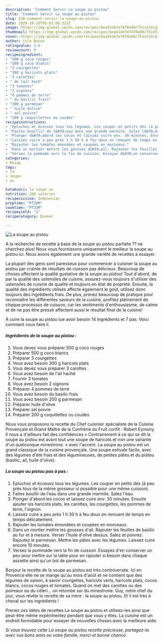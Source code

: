 ```yaml
---
description: "Comment Servir La soupe au pistou"
title: "Comment Servir La soupe au pistou"
slug: 836-comment-servir-la-soupe-au-pistou
date: 2020-10-18T05:03:08.322Z
image: https://img-global.cpcdn.com/recipes/bea41eb7e7470a00/751x532cq70/la-soupe-au-pistou-photo-principale-de-la-recette.jpg
thumbnail: https://img-global.cpcdn.com/recipes/bea41eb7e7470a00/751x532cq70/la-soupe-au-pistou-photo-principale-de-la-recette.jpg
cover: https://img-global.cpcdn.com/recipes/bea41eb7e7470a00/751x532cq70/la-soupe-au-pistou-photo-principale-de-la-recette.jpg
author: Cole Boone
ratingvalue: 3.6
reviewcount: 9
recipeingredient:
- "500 g coco rouges"
- "500 g coco blancs"
- "3 courgettes"
- "300 g haricots plats"
- "3 carottes"
- " de lail hach"
- "3 tomates"
- "2 oignons"
- "4 pommes de terre"
- " du basilic frais"
- "200 g parmesan"
- " huile dolive"
- " sel poivre"
- "200 g coquillettes ou coudes"
recipeinstructions:
- "Epluchez et écossez tous les légumes. Les couper en petits dés (à peu près tous de la même grosseur si possible pour une même cuisson)."
- "Faites bouillir de l&#39;eau dans une grande marmite. Salez l&#39;eau."
- "Plonger d&#39;abord les cocos et laissez cuire env. 30 minutes. Ensuite ajouter les haricots plats, les carottes, les courgettes, les pommes de terre, l&#39;oignon."
- "Laissez cuire a peu près 1 h 30 h à feu doux en remuant de temps en temps délicatement."
- "Rajouter les tomates émondées et coupées en morceaux."
- "Dans un mortier mettre les gousses d&#39;ail. Rajouter les feuilles de basilic au fur et à mesure. Verser l&#39;huile d&#39;olive dessus. Salez et poivrez. Rajoutez le parmesan. Mettre les pâtes avec les légumes. Laissez cuire encore 10 minutes."
- "Versez la pommade vers la fin de cuisson. Essayez d&#39;en conserver un peu pour mettre sur la table pour en rajouter si besoin dans chaque assiette ainsi qu&#39;un bol de parmesan."
categories:
- Resep
tags:
- la
- soupe
- au

katakunci: la soupe au 
nutrition: 260 calories
recipecuisine: Indonesian
preptime: "PT28M"
cooktime: "PT33M"
recipeyield: "2"
recipecategory: Dinner

---
```



![La soupe au pistou](https://img-global.cpcdn.com/recipes/bea41eb7e7470a00/751x532cq70/la-soupe-au-pistou-photo-principale-de-la-recette.jpg)

A la recherche de recette à base de la soupe au pistou parfaite ?? ne cherchez plus! Nous vous fournissons uniquement le meilleur la soupe au pistou ici. Nous avons également une grande variété de recettes à essayer.

La plupart des gens sont paresseux pour commencer à cuisiner la soupe au pistou par crainte de résultats de cuisson pas délicieux. Beaucoup de choses affectent la qualité gustative de la soupe au pistou! Tout d'abord, de par la qualité des ustensiles de cuisine, assurez-vous toujours d'utiliser des ustensiles de cuisine de qualité et toujours en état de propreté. Ensuite, la qualité des ingrédients utilisés affecte également le goût, utilisez donc toujours des ingrédients frais. De plus, prenez beaucoup de pratique pour reconnaître les différentes saveurs de la cuisine, profitez pleinement de chaque processus de cuisson, car les sentiments d'enthousiasme, de calme et de ne pas être pressé affectent aussi le résultat final de la cuisine!

<!--inarticleads1-->

À cuire la soupe au pistou tue avoir besoin 14 Ingrédients et 7 pas. Voici comment vous faire il.

##### Ingrédients de la soupe au pistou :

1. Vous devez vous préparer 500 g coco rouges
1. Préparer 500 g coco blancs
1. Préparer 3 courgettes
1. Vous avez besoin 300 g haricots plats
1. Vous devez vous préparer 3 carottes
1. Vous avez besoin  de l&#39;ail haché
1. Fournir 3 tomates
1. Vous avez besoin 2 oignons
1. Préparer 4 pommes de terre
1. Vous avez besoin  du basilic frais
1. Vous avez besoin 200 g parmesan
1. Préparer  huile d&#39;olive
1. Préparer  sel poivre
1. Préparer 200 g coquillettes ou coudes


Nous vous proposons la recette du Chef cuisinier spécialiste de la Cuisine Provençale et Grand Maître de la Confrérie du Fruit confit : Robert Eymony. Il nous a d&#39;ailleurs fait des confidences « Contrairement à ce qui se dit la soupe au pistou est avant tout une soupe de haricots et non une variante d&#39;un quelconque minestrone. » avec l&#39;accent. La soupe au pistou est un grand classique de la cuisine provençale. Une soupe estivale facile, avec des légumes d&#39;été frais et des légumineuses, de petites pâtes et du pistou (basilic, ail, huile d&#39;olive). 

<!--inarticleads2-->

##### La soupe au pistou pas à pas :

1. Epluchez et écossez tous les légumes. Les couper en petits dés (à peu près tous de la même grosseur si possible pour une même cuisson).
1. Faites bouillir de l&#39;eau dans une grande marmite. Salez l&#39;eau.
1. Plonger d&#39;abord les cocos et laissez cuire env. 30 minutes. Ensuite ajouter les haricots plats, les carottes, les courgettes, les pommes de terre, l&#39;oignon.
1. Laissez cuire a peu près 1 h 30 h à feu doux en remuant de temps en temps délicatement.
1. Rajouter les tomates émondées et coupées en morceaux.
1. Dans un mortier mettre les gousses d&#39;ail. Rajouter les feuilles de basilic au fur et à mesure. Verser l&#39;huile d&#39;olive dessus. Salez et poivrez. Rajoutez le parmesan. Mettre les pâtes avec les légumes. Laissez cuire encore 10 minutes.
1. Versez la pommade vers la fin de cuisson. Essayez d&#39;en conserver un peu pour mettre sur la table pour en rajouter si besoin dans chaque assiette ainsi qu&#39;un bol de parmesan.


Bonjour la recette de la soupe au pistou est très controversée. Ici en Provence elle ne se mange qu&#39;au mois d&#39;août et ne contient que des légumes de saison, à savoir courgettes, haricots verts, haricots plats, cocos blancs, cocos rouges et tomates. Quand on met des carottes ou des poireaux ou du céleri… on retombe sur du minestrone. Guy, notre chef du jour, vous révèle la recette de sa mère : la soupe au pistou. Et il est très à cheval sur les ingrédients ! 

<!--inarticleads1-->

<p>
Prenez ces idées de recettes La soupe au pistou et utilisez-les ainsi que peut-être même expérimentez pendant que vous y êtes. La cuisine est un endroit formidable pour essayer de nouvelles choses avec la meilleure aide.
</p>

<p>
<i>Si vous trouvez cette La soupe au pistou recette précieuse, partagez-la avec vos bons amis ou votre famille, merci et bonne chance.</i>
</p>
